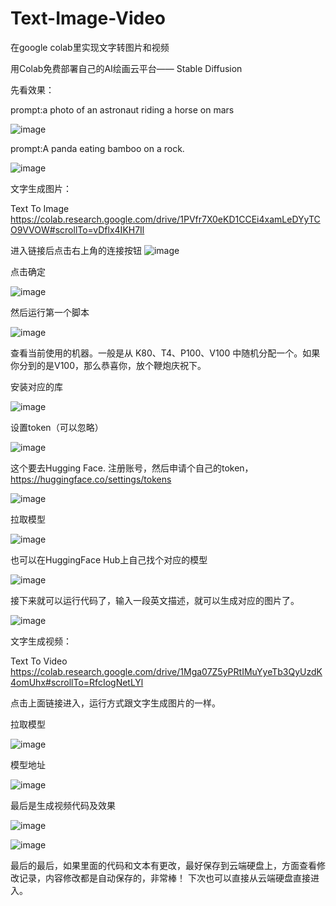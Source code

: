 # Text-Image-Video
在google colab里实现文字转图片和视频

用Colab免费部署自己的AI绘画云平台—— Stable Diffusion

先看效果：

prompt:a photo of an astronaut riding a horse on mars

![image](https://user-images.githubusercontent.com/7991891/229460225-45713c23-a9cf-48e7-b834-c336483a5230.png)

prompt:A panda eating bamboo on a rock.

![image](https://user-images.githubusercontent.com/7991891/229460489-c573eba6-ad3c-4df8-a711-9e90c3fc5c7c.png)


文字生成图片：

Text To Image
https://colab.research.google.com/drive/1PVfr7X0eKD1CCEi4xamLeDYyTCO9VVOW#scrollTo=vDflx4IKH7Il


进入链接后点击右上角的连接按钮
![image](https://user-images.githubusercontent.com/7991891/229448114-82e54dde-df36-425f-aa5d-54948b641d44.png)

点击确定

![image](https://user-images.githubusercontent.com/7991891/229448921-fa05be61-cf16-42b4-bc67-0e0d8948884c.png)

然后运行第一个脚本

![image](https://user-images.githubusercontent.com/7991891/229455376-d5b1e6f8-d6c4-4c93-8265-87eda89bde75.png)

查看当前使用的机器。一般是从 K80、T4、P100、V100 中随机分配一个。如果你分到的是V100，那么恭喜你，放个鞭炮庆祝下。

安装对应的库

![image](https://user-images.githubusercontent.com/7991891/229449566-ccc3b554-4eb2-4b94-929c-e41caa62785e.png)

设置token（可以忽略）

![image](https://user-images.githubusercontent.com/7991891/229449771-8b1ce608-4a0e-4a65-960e-e643b4992738.png)

这个要去Hugging Face. 注册账号，然后申请个自己的token，https://huggingface.co/settings/tokens

![image](https://user-images.githubusercontent.com/7991891/229450737-c90a61f6-0ceb-4a0a-90f5-8c6087d54eab.png)

拉取模型

![image](https://user-images.githubusercontent.com/7991891/229450949-397a21bd-9dcb-4bca-a3f3-cae79c412732.png)

也可以在HuggingFace Hub上自己找个对应的模型

![image](https://user-images.githubusercontent.com/7991891/229453242-e98c7552-5cb8-4df8-a794-00eab5963fff.png)

接下来就可以运行代码了，输入一段英文描述，就可以生成对应的图片了。

![image](https://user-images.githubusercontent.com/7991891/229454620-eee03a11-3fcb-42f5-a0f5-e36b44d0fdf6.png)


文字生成视频：

Text To Video
https://colab.research.google.com/drive/1Mga07Z5yPRtIMuYyeTb3QyUzdK4omUhx#scrollTo=RfcIogNetLYl

点击上面链接进入，运行方式跟文字生成图片的一样。

拉取模型

![image](https://user-images.githubusercontent.com/7991891/229456401-cdaa5bb8-49de-415d-8134-97b3fa2a1d01.png)

模型地址

![image](https://user-images.githubusercontent.com/7991891/229456680-e9236714-07db-4607-96e5-529ae71c102c.png)

最后是生成视频代码及效果

![image](https://user-images.githubusercontent.com/7991891/229457052-298cd810-010d-44f5-b568-d2835e86846c.png)

![image](https://user-images.githubusercontent.com/7991891/229457143-b936fb3b-2aed-4a03-804a-996d2072271b.png)

最后的最后，如果里面的代码和文本有更改，最好保存到云端硬盘上，方面查看修改记录，内容修改都是自动保存的，非常棒！
下次也可以直接从云端硬盘直接进入。
